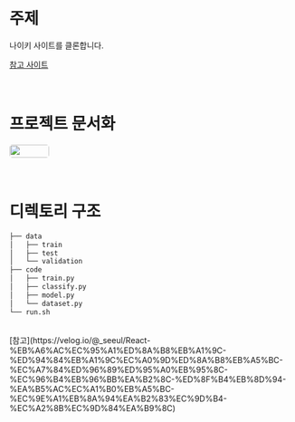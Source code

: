 # 주제
나이키 사이트를 클론합니다.

[참고 사이트](https://www.nike.com/kr/ko_kr/?utm_source=Google&utm_medium=PS&utm_campaign=365DIGITAL_Google_SA_Keyword_Main_PC&cp=80787885549_search_&gclid=CjwKCAjwvsqZBhAlEiwAqAHElVJ9uk-5P0vMkjIUXdvQwMdHiykrm0VeCTBYZowoKe9WwCpEDNWXchoCNJEQAvD_BwE)
<br>
<br>
<br>

# 프로젝트 문서화
<a target="_blank" href="https://www.notion.so/62d80972ed474632acfaa987a28cd84b"><img align="center" style="width:70px; height:23px; border-radius:5px;" src="https://img.shields.io/badge/Notion-%23000000.svg?style=for-the-badge&logo=notion&logoColor=white"/></a>
<br>
<br>
<br>

# 디렉토리 구조

```bash
├── data
│   ├── train
│   ├── test
│   └── validation
├── code
│   ├── train.py
│   ├── classify.py
│   ├── model.py
│   └── dataset.py
└── run.sh
``` 
<br>
[참고](https://velog.io/@_seeul/React-%EB%A6%AC%EC%95%A1%ED%8A%B8%EB%A1%9C-%ED%94%84%EB%A1%9C%EC%A0%9D%ED%8A%B8%EB%A5%BC-%EC%A7%84%ED%96%89%ED%95%A0%EB%95%8C-%EC%96%B4%EB%96%BB%EA%B2%8C-%ED%8F%B4%EB%8D%94-%EA%B5%AC%EC%A1%B0%EB%A5%BC-%EC%9E%A1%EB%8A%94%EA%B2%83%EC%9D%B4-%EC%A2%8B%EC%9D%84%EA%B9%8C)
<br>
